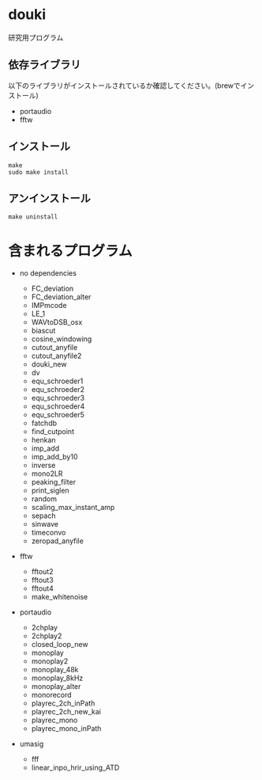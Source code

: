 # douki

研究用プログラム

## 依存ライブラリ

以下のライブラリがインストールされているか確認してください。(brewでインストール)

- portaudio 
- fftw

## インストール

```shell script
make
sudo make install
```

## アンインストール

```shell script
make uninstall
```

# 含まれるプログラム

- no dependencies
    - FC_deviation
    - FC_deviation_alter
    - IMPmcode
    - LE_1
    - WAVtoDSB_osx
    - biascut
    - cosine_windowing
    - cutout_anyfile
    - cutout_anyfile2
    - douki_new
    - dv
    - equ_schroeder1
    - equ_schroeder2
    - equ_schroeder3
    - equ_schroeder4
    - equ_schroeder5
    - fatchdb
    - find_cutpoint
    - henkan
    - imp_add
    - imp_add_by10
    - inverse
    - mono2LR
    - peaking_filter
    - print_siglen
    - random
    - scaling_max_instant_amp
    - sepach
    - sinwave
    - timeconvo
    - zeropad_anyfile

- fftw
    - fftout2
    - fftout3
    - fftout4
    - make_whitenoise
    
- portaudio
    - 2chplay
    - 2chplay2
    - closed_loop_new
    - monoplay
    - monoplay2
    - monoplay_48k
    - monoplay_8kHz
    - monoplay_alter
    - monorecord
    - playrec_2ch_inPath
    - playrec_2ch_new_kai
    - playrec_mono
    - playrec_mono_inPath

- umasig
    - fff
    - linear_inpo_hrir_using_ATD

